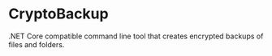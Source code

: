 # CryptoBackup
.NET Core compatible command line tool that creates encrypted backups of files and folders.

